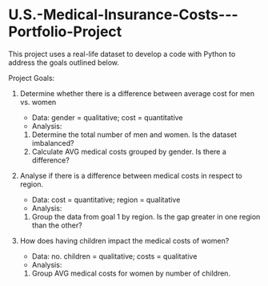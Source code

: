 # U.S.-Medical-Insurance-Costs---Portfolio-Project

This project uses a real-life dataset to develop a code with Python to address the goals outlined below.

Project Goals:

1. Determine whether there is a difference between average cost for men vs. women
    - Data: gender = qualitative; cost = quantitative
    - Analysis: 

    1. Determine the total number of  men and women. Is the dataset imbalanced?
    2. Calculate AVG medical costs grouped by gender. Is there a difference?

2. Analyse if there is a difference between medical costs in respect to region.
    - Data: cost = quantitative; region = qualitative
    - Analysis:

    1. Group the data from goal 1 by region. Is the gap greater in one region than the other?

3. How does having children impact the medical costs of women?
    - Data: no. children = qualitative; costs = qualitative
    - Analysis:

    1. Group AVG medical costs for women by number of children.
